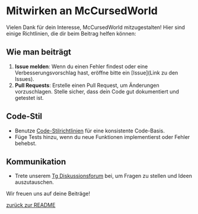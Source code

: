 # Mitwirken an McCursedWorld

Vielen Dank für dein Interesse, McCursedWorld mitzugestalten! Hier sind einige Richtlinien, die dir beim Beitrag helfen können:

## Wie man beiträgt

1. **Issue melden**: Wenn du einen Fehler findest oder eine Verbesserungsvorschlag hast, eröffne bitte ein [Issue](Link zu den Issues).
2. **Pull Requests**: Erstelle einen Pull Request, um Änderungen vorzuschlagen. Stelle sicher, dass dein Code gut dokumentiert und getestet ist.

## Code-Stil

- Benutze [Code-Stilrichtlinien](https://t.me/+BnbI8h6lIngwZDYy) für eine konsistente Code-Basis.
- Füge Tests hinzu, wenn du neue Funktionen implementierst oder Fehler behebst.

## Kommunikation

- Trete unserem [Tg Diskussionsforum](https://t.me/virtualartisanbrotherhood) bei, um Fragen zu stellen und Ideen auszutauschen.

Wir freuen uns auf deine Beiträge!


[zurück zur README](https://github.com/McCursedWorld/McCursedWorld/blob/main/README.md)

